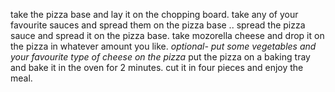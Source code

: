 take the pizza base and lay it on the chopping board.
take any of your favourite sauces and spread them on the pizza base ..
spread the pizza sauce and spread it on the pizza base.
take mozorella cheese and drop it on the pizza in whatever amount you like.
*optional- put some vegetables and your favourite type of cheese on the pizza*
put the pizza on a baking tray and bake it in the oven for 2 minutes.
cut it in four pieces and enjoy the meal.
